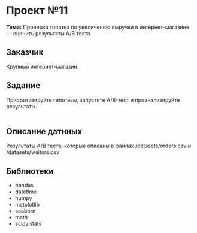 # Проект №11
**Тема:** Проверка гипотез по увеличению выручки в интернет-магазине —
оценить результаты A/B теста

## Заказчик
Крупный интернет-магазин.

## Задание 
Приоритизируйте гипотезы, запустите A/B-тест и проанализируйте результаты.<br><br>

## Описание датнных
Результаты А/В теста, которые описаны в файлах /datasets/orders.csv и /datasets/visitors.csv

## Библиотеки
- pandas 
- datetime 
- numpy 
- matplotlib
- seaborn 
- math
- scipy.stats


